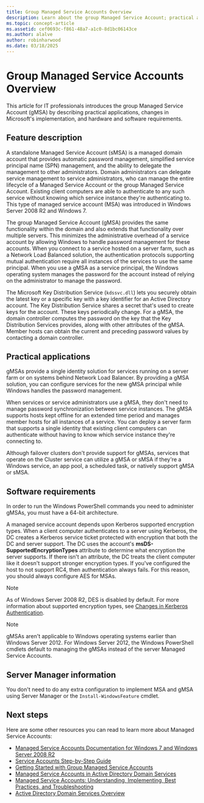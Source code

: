 ```yaml
---
title: Group Managed Service Accounts Overview
description: Learn about the group Managed Service Account; practical applications, changes in Microsoft's implementation, both hardware and software requirements.
ms.topic: concept-article
ms.assetid: cef0693c-f861-48a7-a1c0-8d1bc06143ce
ms.author: alalve
author: robinharwood
ms.date: 03/18/2025
---
```

# Group Managed Service Accounts Overview

This article for IT professionals introduces the group Managed Service Account (gMSA) by describing practical applications, changes in Microsoft's implementation, and hardware and software requirements.

## Feature description

A standalone Managed Service Account (sMSA) is a managed domain account that provides automatic password management, simplified service principal name (SPN) management, and the ability to delegate the management to other administrators. Domain administrators can delegate service management to service administrators, who can manage the entire lifecycle of a Managed Service Account or the group Managed Service Account. Existing client computers are able to authenticate to any such service without knowing which service instance they're authenticating to. This type of managed service account (MSA) was introduced in Windows Server 2008 R2 and Windows 7.

The group Managed Service Account (gMSA) provides the same functionality within the domain and also extends that functionality over multiple servers. This minimizes the administrative overhead of a service account by allowing Windows to handle password management for these accounts. When you connect to a service hosted on a server farm, such as a Network Load Balanced solution, the authentication protocols supporting mutual authentication require all instances of the services to use the same principal. When you use a gMSA as a service principal, the Windows operating system manages the password for the account instead of relying on the administrator to manage the password.

The Microsoft Key Distribution Service (`kdssvc.dll`) lets you securely obtain the latest key or a specific key with a key identifier for an Active Directory account. The Key Distribution Service shares a secret that's used to create keys for the account. These keys periodically change. For a gMSA, the domain controller computes the password on the key that the Key Distribution Services provides, along with other attributes of the gMSA. Member hosts can obtain the current and preceding password values by contacting a domain controller.

## Practical applications

gMSAs provide a single identity solution for services running on a server farm or on systems behind Network Load Balancer. By providing a gMSA solution, you can configure services for the new gMSA principal while Windows handles the password management.

When services or service administrators use a gMSA, they don't need to manage password synchronization between service instances. The gMSA supports hosts kept offline for an extended time period and manages member hosts for all instances of a service. You can deploy a server farm that supports a single identity that existing client computers can authenticate without having to know which service instance they're connecting to.

Although failover clusters don't provide support for gMSAs, services that operate on the Cluster service can utilize a gMSA or sMSA if they're a Windows service, an app pool, a scheduled task, or natively support gMSA or sMSA.

## Software requirements

In order to run the Windows PowerShell commands you need to administer gMSAs, you must have a 64-bit architecture.

A managed service account depends upon Kerberos supported encryption types. When a client computer authenticates to a server using Kerberos, the DC creates a Kerberos service ticket protected with encryption that both the DC and server support. The DC uses the account's **msDS-SupportedEncryptionTypes** attribute to determine what encryption the server supports. If there isn't an attribute, the DC treats the client computer like it doesn't support stronger encryption types. If you've configured the host to not support RC4, then authentication always fails. For this reason, you should always configure AES for MSAs.

> [!NOTE]
> As of Windows Server 2008 R2, DES is disabled by default. For more information about supported encryption types, see [Changes in Kerberos Authentication](/previous-versions/windows/it-pro/windows-server-2008-R2-and-2008/dd560670(v=ws.10)).

> [!NOTE]
> gMSAs aren't applicable to Windows operating systems earlier than Windows Server 2012. For Windows Server 2012, the Windows PowerShell cmdlets default to managing the gMSAs instead of the server Managed Service Accounts.

## Server Manager information

You don't need to do any extra configuration to implement MSA and gMSA using Server Manager or the `Install-WindowsFeature` cmdlet.

## Next steps

Here are some other resources you can read to learn more about Managed Service Accounts:

- [Managed Service Accounts Documentation for Windows 7 and Windows Server 2008 R2](/previous-versions/windows/it-pro/windows-server-2008-R2-and-2008/ff641731(v=ws.10))
- [Service Accounts Step-by-Step Guide](/previous-versions/windows/it-pro/windows-server-2008-R2-and-2008/dd548356(v=ws.10))
- [Getting Started with Group Managed Service Accounts](getting-started-with-group-managed-service-accounts.md)
- [Managed Service Accounts in Active Directory Domain Services](/previous-versions/windows/it-pro/windows-server-2008-R2-and-2008/dd378925(v=ws.10))
- [Managed Service Accounts: Understanding, Implementing, Best Practices, and Troubleshooting](/archive/blogs/askds/managed-service-accounts-understanding-implementing-best-practices-and-troubleshooting)
- [Active Directory Domain Services Overview](active-directory-domain-services-overview.md)
